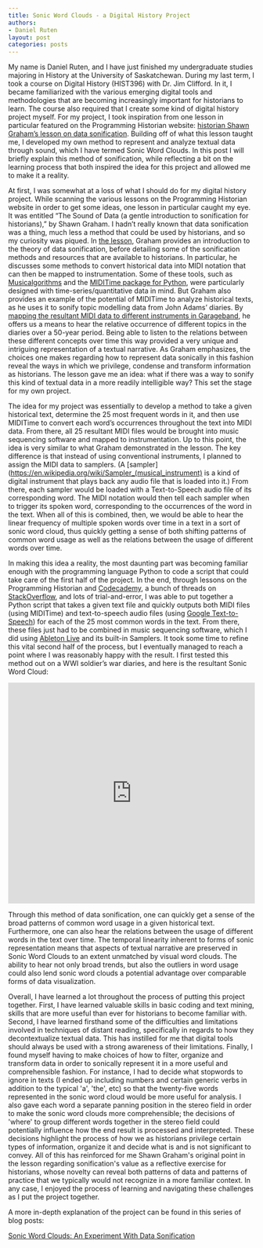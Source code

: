 ```yaml
---
title: Sonic Word Clouds - a Digital History Project
authors:
- Daniel Ruten
layout: post
categories: posts
---
```


My name is Daniel Ruten, and I have just finished my undergraduate studies majoring in History at the University of Saskatchewan. During my last term, I took a course on Digital History (HIST396) with Dr. Jim Clifford. In it, I became familiarized with the various emerging digital tools and methodologies that are becoming increasingly important for historians to learn. The course also required that I create some kind of digital history project myself. For my project, I took inspiration from one lesson in particular featured on the Programming Historian website: [historian Shawn Graham’s lesson on data sonification](http://programminghistorian.org/lessons/sonification). Building off of what this lesson taught me, I developed my own method to represent and analyze textual data through sound, which I have termed Sonic Word Clouds. In this post I will briefly explain this method of sonification, while reflecting a bit on the learning process that both inspired the idea for this project and allowed me to make it a reality.

At first, I was somewhat at a loss of what I should do for my digital history project. While scanning the various lessons on the Programming Historian website in order to get some ideas, one lesson in particular caught my eye. It was entitled “The Sound of Data (a gentle introduction to sonification for historians),” by Shawn Graham. I hadn’t really known that data sonification was a thing, much less a method that could be used by historians, and so my curiosity was piqued. In [the lesson](http://programminghistorian.org/lessons/sonification), Graham provides an introduction to the theory of data sonification, before detailing some of the sonification methods and resources that are available to historians. In particular, he discusses some methods to convert historical data into MIDI notation that can then be mapped to instrumentation. Some of these tools, such as [Musicalgorithms](http://www.musicalgorithms.org/3.2/) and the [MIDITime package for Python](https://pypi.python.org/pypi/miditime), were particularly designed with time-series/quantitative data in mind. But Graham also provides an example of the potential of MIDITime to analyze historical texts, as he uses it to sonify topic modelling data from John Adams’ diaries. By [mapping the resultant MIDI data to different instruments in Garageband](https://www.youtube.com/watch?v=ikqRXtI3JeA&feature=youtu.be), he offers us a means to hear the relative occurrence of different topics in the diaries over a 50-year period. Being able to listen to the relations between these different concepts over time this way provided a very unique and intriguing representation of a textual narrative. As Graham emphasizes, the choices one makes regarding how to represent data sonically in this fashion reveal the ways in which we privilege, condense and transform information as historians. The lesson gave me an idea: what if there was a way to sonify this kind of textual data in a more readily intelligible way? This set the stage for my own project.

The idea for my project was essentially to develop a method to take a given historical text, determine the 25 most frequent words in it, and then use MIDITime to convert each word’s occurrences throughout the text into MIDI data. From there, all 25 resultant MIDI files would be brought into music sequencing software and mapped to instrumentation. Up to this point, the idea is very similar to what Graham demonstrated in the lesson. The key difference is that instead of using conventional instruments, I planned to assign the MIDI data to samplers.  (A [sampler](https://en.wikipedia.org/wiki/Sampler_(musical_instrument) is a kind of digital instrument that plays back any audio file that is loaded into it.) From there, each sampler would be loaded with a Text-to-Speech audio file of its corresponding word. The MIDI notation would then tell each sampler when to trigger its spoken word, corresponding to the occurrences of the word in the text. When all of this is combined, then, we would be able to hear the linear frequency of multiple spoken words over time in a text in a sort of sonic word cloud, thus quickly getting a sense of both shifting patterns of common word usage as well as the relations between the usage of different words over time.

In making this idea a reality, the most daunting part was becoming familiar enough with the programming language Python to code a script that could take care of the first half of the project. In the end, through lessons on the Programming Historian and [Codecademy](https://www.codecademy.com/), a bunch of threads on [StackOverflow](https://stackoverflow.com/), and lots of trial-and-error, I was able to put together a Python script that takes a given text file and quickly outputs both MIDI files (using MIDITime) and text-to-speech audio files (using [Google Text-to-Speech](https://pypi.python.org/pypi/gTTS)) for each of the 25 most common words in the text. From there, these files just had to be combined in music sequencing software, which I did using [Ableton Live](https://www.ableton.com/en/live/) and its built-in Samplers. It took some time to refine this vital second half of the process, but I eventually managed to reach a point where I was reasonably happy with the result. I first tested this method out on a WWI soldier’s war diaries, and here is the resultant Sonic Word Cloud:

<iframe width="100%" height="450" scrolling="no" frameborder="no" src="https://w.soundcloud.com/player/?url=https%3A//api.soundcloud.com/tracks/317630807%3Fsecret_token%3Ds-ncIEE&amp;auto_play=false&amp;hide_related=true&amp;show_comments=true&amp;show_user=false&amp;show_reposts=false&amp;visual=true"></iframe>

Through this method of data sonification, one can quickly get a sense of the broad patterns of common word usage in a given historical text. Furthermore, one can also hear the relations between the usage of different words in the text over time. The temporal linearity inherent to forms of sonic representation means that aspects of textual narrative are preserved in Sonic Word Clouds to an extent unmatched by visual word clouds. The ability to hear not only broad trends, but also the outliers in word usage could also lend sonic word clouds a potential advantage over comparable forms of data visualization.

Overall, I have learned a lot throughout the process of putting this project together. First, I have learned valuable skills in basic coding and text mining, skills that are more useful than ever for historians to become familiar with. Second, I have learned firsthand some of the difficulties and limitations involved in techniques of distant reading, specifically in regards to how they decontextualize textual data. This has instilled for me that digital tools should always be used with a strong awareness of their limitations. Finally, I found myself having to make choices of how to filter, organize and transform data in order to sonically represent it in a more useful and comprehensible fashion. For instance, I had to decide what stopwords to ignore in texts (I ended up including numbers and certain generic verbs in addition to the typical 'a', 'the', etc) so that the twenty-five words represented in the sonic word cloud would be more useful for analysis. I also gave each word a separate panning position in the stereo field in order to make the sonic word clouds more comprehensible; the decisions of 'where' to group different words together in the stereo field could potentially influence how the end result is processed and interpreted. These decisions highlight the process of how we as historians privilege certain types of information, organize it and decide what is and is not significant to convey. All of this has reinforced for me Shawn Graham's original point in the lesson regarding sonification's value as a reflective exercise for historians, whose novelty can reveal both patterns of data and patterns of practice that we typically would not recognize in a more familiar context. In any case, I enjoyed the process of learning and navigating these challenges as I put the project together.


A more in-depth explanation of the project can be found in this series of blog posts:

[Sonic Word Clouds: An Experiment With Data Sonification](https://danielruten.wordpress.com/2017/04/15/sonic-word-clouds-an-experiment-with-data-sonification-part-i-introduction/)
